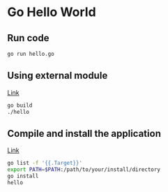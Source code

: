 # Go Hello World

## Run code

```bash
go run hello.go
```

## Using external module

[Link](https://golang.org/doc/tutorial/call-module-code)

```bash
go build
./hello
```

## Compile and install the application

[Link](https://golang.org/doc/tutorial/compile-install)

```bash
go list -f '{{.Target}}'
export PATH=$PATH:/path/to/your/install/directory
go install
hello
```